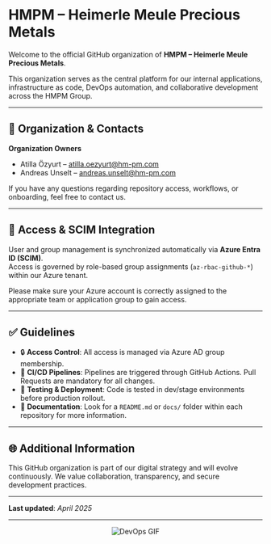 # HMPM – Heimerle Meule Precious Metals

Welcome to the official GitHub organization of **HMPM – Heimerle Meule Precious Metals**.

This organization serves as the central platform for our internal applications, infrastructure as code, DevOps automation, and collaborative development across the HMPM Group.

---

## 👥 Organization & Contacts

**Organization Owners**  
- Atilla Özyurt – [atilla.oezyurt@hm-pm.com](mailto:atilla.oezyurt@hm-pm.com)  
- Andreas Unselt – [andreas.unselt@hm-pm.com](mailto:andreas.unselt@hm-pm.com)

If you have any questions regarding repository access, workflows, or onboarding, feel free to contact us.

---

## 🔐 Access & SCIM Integration

User and group management is synchronized automatically via **Azure Entra ID (SCIM)**.  
Access is governed by role-based group assignments (`az-rbac-github-*`) within our Azure tenant.

Please make sure your Azure account is correctly assigned to the appropriate team or application group to gain access.

---

## ✅ Guidelines

- 🔒 **Access Control**: All access is managed via Azure AD group membership.
- 🚀 **CI/CD Pipelines**: Pipelines are triggered through GitHub Actions. Pull Requests are mandatory for all changes.
- 🧪 **Testing & Deployment**: Code is tested in dev/stage environments before production rollout.
- 📄 **Documentation**: Look for a `README.md` or `docs/` folder within each repository for more information.

---

## 🌐 Additional Information

This GitHub organization is part of our digital strategy and will evolve continuously. We value collaboration, transparency, and secure development practices.

---

**Last updated**: _April 2025_

---

<div align="center">
  <img src="https://media3.giphy.com/media/v1.Y2lkPTc5MGI3NjExenR0Y2txM3JlZWthMWJ3Njd5bDRqcWJ6Z3lwb2V1c3BxbWxnZzVsaSZlcD12MV9pbnRlcm5hbF9naWZfYnlfaWQmY3Q9Zw/Xax49C2FrJMaI/giphy.gif" alt="DevOps GIF" />
</div>
